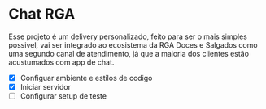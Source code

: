 # Chat RGA

Esse projeto é um delivery personalizado, feito para ser o mais simples possivel,
vai ser integrado ao ecosistema da RGA Doces e Salgados como uma segundo canal de
atendimento, já que a maioria dos clientes estão acustumados com app de chat.

- [x] Configuar ambiente e estilos de codigo
- [x] Iniciar servidor
- [ ] Configurar setup de teste
